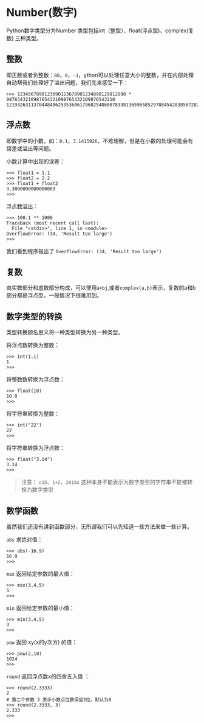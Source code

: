 # Number(数字)

Python数字类型分为Number 类型包括int（整型）、float(浮点型)、complex(复数) 三种类型。

## 整数

即正数或者负整数：`88`，`0`，`-1`，ython可以处理任意大小的整数，并在内部处理自动帮我们处理好了溢出问题，我们先来感受一下：

```
>>> 1234567890123690123678901234890129012890 * 9876543210987654321098765432109876543210
12193263113704484062535360617968254860078338136596585297884542038567282731976900
```

## 浮点数

即数学中的小数，如：`0.1`，`3.1415926`，不难理解，但是在小数的处理可能会有误差或溢出等问题。

小数计算中出现的误差：

```
>>> float1 = 1.1
>>> float2 = 2.2
>>> float1 + float2
3.3000000000000003
>>>
```
浮点数溢出：

```
>>> 100.1 ** 1000
Traceback (most recent call last):
  File "<stdin>", line 1, in <module>
OverflowError: (34, 'Result too large')
>>>

```
我们看到程序报出了 `OverflowError: (34, 'Result too large')`

## 复数

由实数部分和虚数部分构成，可以使用`a+bj`,或者`complex(a,b)`表示，复数的a和b部分都是浮点型，一般情况下很难用到。

## 数字类型的转换

类型转换顾名思义将一种类型转换为另一种类型。

将浮点数转换为整数：

```
>>> int(1.1)
1
>>>
```
将整数数转换为浮点数：

```
>>> float(10)
10.0
>>>

```

将字符串转换为整数：

```
>>> int("22")
22
>>>
```

将字符串转换为浮点数：

```
>>> float("3.14")
3.14
>>>
```

> 注意： `c15`、`1+2`、`2018x` 这种本身不能表示为数字类型的字符串不能被转换为数字类型

## 数学函数

虽然我们还没有讲到函数部分，无所谓我们可以先知道一些方法来做一些计算。

`abs` 求绝对值：

```
>>> abs(-16.9)
16.9
>>>
```
`max` 返回给定参数的最大值：

```
>>> max(3,4,5)
5
>>>
```

`min` 返回给定参数的最小值：

```
>>> min(3,4,5)
3
>>>
```

`pow` 返回 xy(x的y次方) 的值：

```
>>> pow(2,10)
1024
>>>
```
`round` 返回浮点数x的四舍五入值 ：
```
>>> round(2.3333)
2
# 第二个参数 3 表示小数点位数保留3位，默认为0
>>> round(2.3333, 3)
2.333
>>>
```

